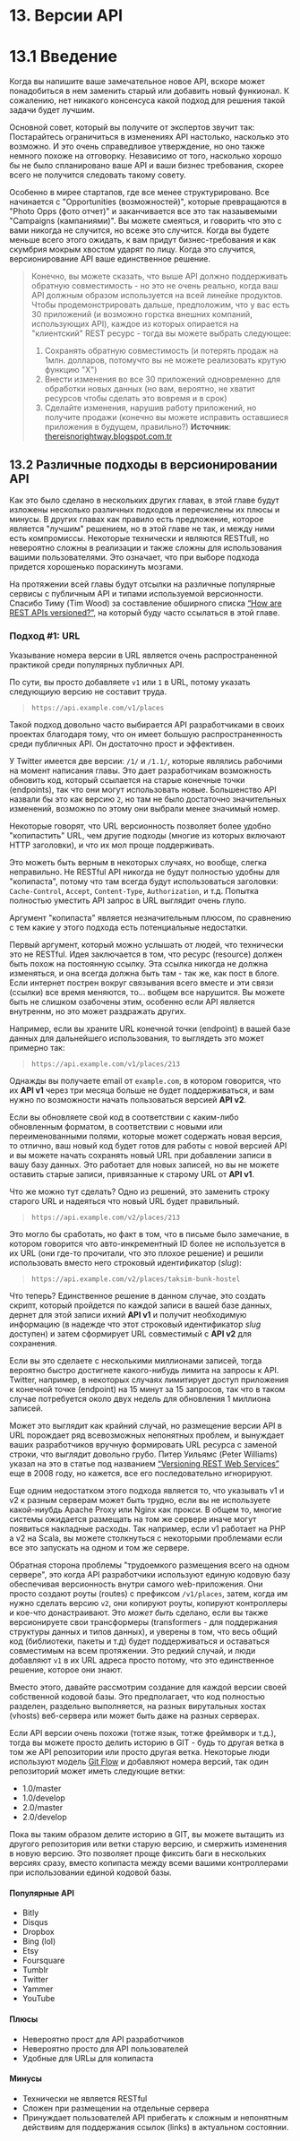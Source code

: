 # 13. Версии API
# 13.1 Введение
Когда вы напишите ваше замечательное новое API, вскоре может понадобиться в нем заменить старый или добавить новый функионал. К сожалению, нет никакого консенсуса какой подход для решения такой задачи будет лучшим.

Основной совет, который вы получите от экспертов звучит так: Постарайтесь ограничиться в изменениях API настолько, насколько это возможно. И это очень справедливое утверждение, но оно также немного похоже на отговорку. Независимо от того, насколько хорошо бы не было спланировано ваше API и ваши бизнес требования, скорее всего не получится следовать такому совету.

Особенно в мирее стартапов, где все менее структурировано. Все начинается с "Opportunities (возможностей)", которые превращаются в "Photo Opps (фото отчет)" и заканчивается все это так назаывемыми "Campaigns (кампаниями)". Вы можете смеяться, и говорить что это с вами никогда не случится, но всеже это случится. Когда вы будете меньше всего этого ожидать, к вам придут бизнес-требования и как скумбрия мокрым хвостом ударят по лицу. Когда это случится, версионирование API ваше единственное решение.

> Конечно, вы можете сказать, что выше API должно поддерживать обратную совместимость - но это не очень реально, когда ваш API должным образом используется на всей линейке продуктов. Чтобы продемонстрировать дальше, предположим, что у вас есть 30 приложений (и возможно горстка внешних компаний, использующих API), каждое из которых опирается на "клиентский" REST ресурс - тогда вы можете выбрать следующее:
>
> 1. Сохранять обратную совместимость (и потерять продаж на 1млн. долларов, потомучто вы не можете реализовать крутую функцию "X")
> 2. Внести изменения во все 30 приложений одновременно для обработки новых данных (но вам, вероятно, не хватит ресурсов чтобы сделать это вовремя и в срок)
> 3. Сделайте изменения, нарушив работу приложений, но получите продажи (конечно вы можете исправить оставшиеся приложения в будущем, правильно?)
>  **Источник**: [thereisnorightway.blogspot.com.tr](http://thereisnorightway.blogspot.com.tr/2011/02/versioning-and-types-in-resthttp-api.html)

## 13.2 Различные подходы в версионировании API
Как это было сделано в нескольких других главах, в этой главе будут изложены несколько различных подходов и перечислены их плюсы и минусы. В других главах как правило есть предложение, которое является "лучшим" решением, но в этой главе не так, и между ними есть компромиссы. Некоторые технически и являются RESTfull, но невероятно сложны в реализации и также сложны для использования вашими пользователями. Это означает, что при выборе подхода придется хорошенько пораскинуть мозгами.

На протяжении всей главы будут отсылки на различные популярные сервисы с публичным API и типами используемой версионности. Спасибо Тиму (Tim Wood) за составление обширного списка [“How are REST APIs versioned?”](http://www.lexicalscope.com/blog/2012/03/12/how-are-rest-apis-versioned/), на который буду часто ссылаться в этой главе.

### Подход #1: URL
Указывание номера версии в URL является очень распространенной практикой среди популярных публичных API.

По сути, вы просто добавляете `v1` или `1` в URL, потому указать следующиую версию не составит труда.

> `https://api.example.com/v1/places`

Такой подход довольно часто выбирается API разработчиками в своих проектах благодаря тому, что он имеет большую распространенность среди публичных API. Он достаточно прост и эффективен.

У Twitter имеется две версии: `/1/` и `/1.1/`, которые являлись рабочими на момент написания главы. Это дает разработчикам возможность обновить код, который ссылается на старые конечные точки (endpoints), так что они могут использовать новые. Большенство API назвали бы это как версию `2`, но там не было достаточно значительных изменений, возможно по этому они выбрали менее значимый номер.

Некоторые говорят, что URL версионность позволяет более удобно "копипастить" URL, чем другие подходы (многие из которых включают HTTP заголовки), и что их мол проще поддерживать. 

Это можеть быть верным в некоторых случаях, но вообще, слегка неправильно. Не RESTful API никогда не будут полностью удобны для "копипаста", потому что там всегда будут использоваться заголовки: `Cache-Control`, `Accept`, `Content-Type`, `Authorization`, и т.д. Попытка полностью уместить API запрос в URL выглядит очень глупо.

Аргумент "копипаста" является незначительным плюсом, по сравнению с тем какие у этого подхода есть потенциальные недостатки.

Первый аргумент, который можно услышать от людей, что технически это не RESTful. Идея заключается в том, что ресурс (resource) должен быть похож на постоянную ссылку. Эта ссылка никогда не должна изменяться, и она всегда должна быть там - так же, как пост в блоге. Если интернет пострен вокруг связывания всего вместе и эти связи (ссылки) все время меняются, то... вобщем все нарушится. Вы можете быть не слишком озабочены этим, особенно если API является внутреннм, но это может раздражать других.

Например, если вы храните URL конечной точки (endpoint) в вашей базе данных для дальнейшего использования, то выглядеть это может примерно так:

> `https://api.example.com/v1/places/213`

Однажды вы получаете email от `example.com`, в котором говорится, что  их **API v1** через три месяца больше не будет поддерживаться, и вам нужно по возможности начать пользоваться версией **API v2**.

Если вы обновляете свой код в соответствии с каким-либо обновленным форматом, в соответствии с новыми или переименованными полями, которые может содержать новая версия, то отлично, ваш новый код будет готов для работы с новой версией API и вы можете начать сохранять новый URL при добавлении записи в вашу базу данных. Это работает для новых записей, но вы не можете оставить старые записи, привязанные к старому URL от **API v1**.

Что же можно тут сделать? Одно из решений, это заменить строку старого URL и надеяться что новый URL будет правильный.

> `https://api.example.com/v2/places/213`

Это могло бы сработать, но факт в том, что в письме было замечание, в котором говорится что авто-инкрементный ID более не используется в их URL (они где-то прочитали, что это плохое решение) и решили использовать вместо него строковый идентификатор (*slug*):

> `https://api.example.com/v2/places/taksim-bunk-hostel`

Что теперь? Единственное решение в данном случае, это создать скрипт, который пройдется по каждой записи в вашей базе данных, дернет для этой записи ихний **API v1** и получит необходимую информацию (в надежде что этот строковый идентификатор *slug* доступен) и затем сформирует URL совместимый с **API v2** для сохранения.

Если вы это сделаете с несколькими миллионами записей, тогда вероятно быстро достигнете какого-нибудь лимита на запросы к API. Twitter, например, в некоторых случаях лимитирует доступ приложения к конечной точке (endpoint) на 15 минут за 15 запросов, так что в таком случае потребуется около двух недель для обновления 1 миллиона записей. 

Может это выглядит как крайний случай, но размещение версии API в URL порождает ряд всевозможных непонятных проблем, и вынуждает ваших разработчиков вручную формировать  URL ресурса с заменой строки, что выглядит довольно грубо. Питер Уильямс (Peter Williams) указал на это в статье под названием [“Versioning REST Web Services”](http://barelyenough.org/blog/2008/05/versioning-rest-web-services/) еще в 2008 году, но кажется, все его последовательно игнорируют.

Еще одним недостатком этого подхода является то, что указывать v1 и v2 к разным серверам может быть трудно, если вы не используете какой-ниубдь Apache Proxy или Nginx как прокси. В общем то, многие системы ожидается размещать на том же сервере иначе могут появиться накладные расходы. Так например, если v1 работает на PHP а v2 на Scala, вы можете столкнуться с некоторыми проблемами если все это запускать на одном и том же сервере.

Обратная сторона проблемы "трудоемкого размещения всего на одном сервере", это когда API разработчики используют единую кодовую базу обеспечивая версионность внутри самого web-приложения. Они просто создают роуты (routes) с префиксом `/v1/places`, затем, когда им нужно сделать версию `v2`, они копируют роуты, копируют контроллеры и кое-что донастраивают. Это *может быть* сделано, если вы также версионируете свои трансформеры (transformers - для поддержания структуры данных и типов данных), и уверены в том, что весь общий код (библиотеки, пакеты и т.д) будет поддерживаться и оставаться совместимым на всем протяжении. Это редкий случай, и люди добавляют `v1` в их URL адреса просто потому, что это единственное решение, которое они знают.

Вместо этого, давайте рассмотрим создание для каждой версии своей собственной кодовой базы. Это предполагает, что код полностью разделен, раздельно выполняется, на разных вирутальных хостах (vhosts) веб-сервера или может быть даже на разных серверах.

Если API версии очень похожи (тотже язык, тотже фреймворк и т.д.), тогда вы можете просто делить историю в GIT - будь то другая ветка в том же API репозитории или просто другая ветка. Некоторые люди используют модель [Git Flow](http://nvie.com/posts/a-successful-git-branching-model/) и добавляют номера версий, так один репозиторий может иметь следующие ветки:

 - 1.0/master
 - 1.0/develop
 - 2.0/master
 - 2.0/develop

Пока вы таким образом делите историю в GIT, вы можете вытащить из другого репозитория или ветки старую версию, и смержить изменения в новую версию. Это позволяет проще фиксить баги в нескольких версиях сразу, вместо копипаста между всеми вашими контроллерами при использовании единой кодовой базы.

#### Популярные API

 - Bitly 
 - Disqus
 - Dropbox
 - Bing (lol)
 - Etsy
 - Foursquare
 - Tumblr
 - Twitter
 - Yammer
 - YouTube

#### Плюсы

 - Невероятно прост для API разработчиков
 - Невероятно просто для API пользователей
 - Удобные для URLы для копипаста

#### Минусы

 - Технически не является RESTful
 - Сложен при размещении на отдельные сервера
 - Принуждает пользователей API прибегать к сложным и непонятным действиям для поддержания ссылок (links) в актуальном состоянии.

